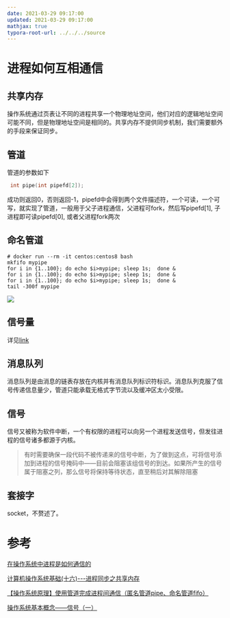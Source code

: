 ```yaml
---
date: 2021-03-29 09:17:00
updated: 2021-03-29 09:17:00
mathjax: true
typora-root-url: ../../../source
---
```


# 进程如何互相通信

## 共享内存

 操作系统通过页表让不同的进程共享一个物理地址空间，他们对应的逻辑地址空间可能不同，但是物理地址空间是相同的。共享内存不提供同步机制，我们需要额外的手段来保证同步。

<!-- more --->

## 管道

管道的参数如下

```c
 int pipe(int pipefd[2]);
```

成功则返回0，否则返回-1，pipefd中会得到两个文件描述符，一个可读，一个可写，就实现了管道，一般用于父子进程通信，父进程可fork，然后写pipefd[1], 子进程即可读pipefd[0], 或者父进程fork两次

## 命名管道

```shell
# docker run --rm -it centos:centos8 bash
mkfifo mypipe
for i in {1..100}; do echo $i>mypipe; sleep 1s;  done &
for i in {1..100}; do echo $i>mypipe; sleep 1s;  done &
for i in {1..100}; do echo $i>mypipe; sleep 1s;  done &
tail -300f mypipe
```
![](/images/image-2021-03-29-09.42.49.000.png)

## 信号量

详见[link](/QPI740.html#第31章-信号量)

## 消息队列

消息队列是由消息的链表存放在内核并有消息队列标识符标识。消息队列克服了信号传递信息量少，管道只能承载无格式字节流以及缓冲区太小受限。

## 信号

信号又被称为软件中断，一个有权限的进程可以向另一个进程发送信号，但发往进程的信号诸多都源于内核。

> 有时需要确保一段代码不被传递来的信号中断，为了做到这点，可将信号添加到进程的信号掩码中——目前会阻塞该组信号的到达。如果所产生的信号属于阻塞之列，那么信号将保持等待状态，直至稍后对其解除阻塞

## 套接字

 socket，不赘述了。

# 参考

[在操作系统中进程是如何通信的](https://blog.csdn.net/weixin_30600197/article/details/99061584)

[计算机操作系统基础(十六)---进程同步之共享内存](http://www.zyiz.net/tech/detail-142992.html)

[【操作系统原理】使用管道完成进程间通信（匿名管道pipe、命名管道fifo）](https://blog.csdn.net/qq_36829091/article/details/80138836)

[操作系统基本概念——信号（一）](https://blog.csdn.net/u011389977/article/details/53189763)